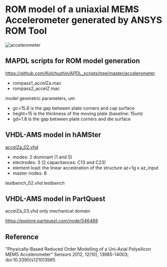 # ROM model of a uniaxial MEMS Accelerometer generated by ANSYS ROM Tool 

![accelerometer](https://user-images.githubusercontent.com/5137813/128720279-ae7506b0-c020-4a49-a74c-43a6abed948e.png)

## MAPDL scripts for ROM model generation

https://github.com/Kolchuzhin/APDL_scripts/tree/master/accelerometer

* rompass1_accelZa.mac
* rompass2_accelZ.mac

model geometric parameters, um
* gc=15.8		is the gap between plate corners and cap surface
* heght=15	is the thickness of the moving plate (baseline: 15um)
* gd=1.8		is the gap between plate corners and die surface

## VHDL-AMS model in hAMSter

[accelZa_02.vhd](https://github.com/Kolchuzhin/LMGT_MEMS_component_library/blob/master/uniaxial_accelerometer/accelZa_02.vhd)

* modes: 2 dominant (1 and 5)
* electrodes: 3 (2 capacitances: C13 and C23)
* element load: the linear acceleration of the structure az=1g x az_input
* master nodes: 8

testbench_02.vhd testbench

## VHDL-AMS model in PartQuest

accelZa_03.vhd only mechanical domain

https://explore.partquest.com/node/546488


## Reference
"Physically-Based Reduced Order Modelling of a Uni-Axial Polysilicon MEMS Accelerometer" Sensors 2012, 12(10), 13985-14003; doi:10.3390/s121013985
